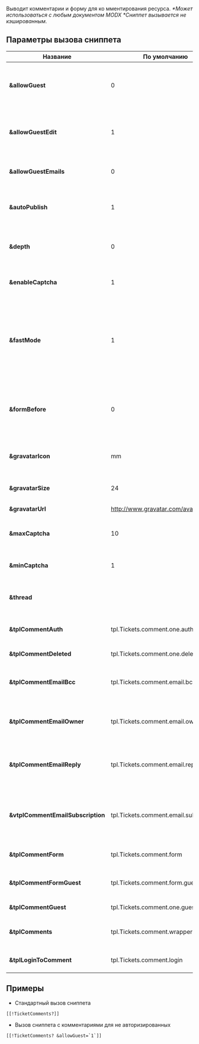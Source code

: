 Выводит комментарии и форму для ко мментирования ресурса.
*\*Может использоваться с любым документом MODX*
*\*Сниппет вызывается не кэшированным.*

## Параметры вызова сниппета

Название							| По умолчанию							| Описание
------------------------------------|---------------------------------------|------------------------------
**&allowGuest**						| 0										| Включить возможность комментирования для неавторизованных пользователей?
**&allowGuestEdit**					| 1										| Разрешать неавторизованным пользователям редактировать свои комментарии?
**&allowGuestEmails**				| 0										| Отправлять гостям почтовые уведомления об ответах?
**&autoPublish**					| 1										| Автоматически публиковать все новые комментарии, без премодерации.
**&depth**							| 0										| Целое число, для указания максимальной глубины ветки комментариев.
**&enableCaptcha**					| 1										| Включить защиту от спама для неавторизованных пользователей?
**&fastMode**						| 1										| Если включено - в чанк результата будут подставлены только значения из БД. Все необработанные теги MODX, такие как фильтры, вызов сниппетов и другие - будут вырезаны.
**&formBefore**						| 0										| Расположить форму комментирования перед комментариями. По умолчанию - нет.
**&gravatarIcon**					| mm									| Если аватарка пользователя не найдена, грузить эту картинку на замену.
**&gravatarSize**					| 24									| Размер загружаемого аватара
**&gravatarUrl**					| http://www.gravatar.com/avatar/		| Адрес для загрузки аватаров
**&maxCaptcha**						| 10									| Максимальное число для генерации кода защиты от спама.
**&minCaptcha**						| 1										| Минимальное число для генерации кода защиты от спама.
**&thread**							|  										| Имя ветки комментариев. По умолчанию, "resource-[[*id]]".
**&tplCommentAuth**					| tpl.Tickets.comment.one.auth			| Чанк комментария для показа авторизованному пользователю.
**&tplCommentDeleted**				| tpl.Tickets.comment.one.deleted		| Чанк удалённого комментария.
**&tplCommentEmailBcc**				| tpl.Tickets.comment.email.bcc			| Чанк для уведомления админов сайта о новом комментарии.
**&tplCommentEmailOwner**			| tpl.Tickets.comment.email.owner		| Чанк для уведомления владельца тикета о новом комментарии.
**&tplCommentEmailReply**			| tpl.Tickets.comment.email.reply		| Чанк для уведомления пользователя о том, что на его комментарий появился ответ.
**&vtplCommentEmailSubscription**	| tpl.Tickets.comment.email.subscription| Чанк для уведомления подписанного пользователя, что в теме появился новый комментарий.
**&tplCommentForm**					| tpl.Tickets.comment.form				| Чанк для формы добавления нового комментария.
**&tplCommentFormGuest**			| tpl.Tickets.comment.form.guest		| Чанк для формы добавления нового комментария гостям.
**&tplCommentGuest**				| tpl.Tickets.comment.one.guest			| Чанк комментария для показа гостям.
**&tplComments**					| tpl.Tickets.comment.wrapper			| Чане обертка для всех комментариев страницы.
**&tplLoginToComment**				| tpl.Tickets.comment.login				| Чанк с требованием авторизоваться.

## Примеры

* Стандартный вызов сниппета
```
[[!TicketComments?]]
```

* Вызов сниппета с комментариями для не авторизированных
```
[[!TicketComments? &allowGuest=`1`]]
```